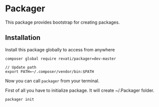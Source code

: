 # Packager

This package provides bootstrap for creating packages. 

## Installation

Install this package globally to access from anywhere

	composer global require revati/packager=dev-master

	// Update path
	export PATH=~/.composer/vendor/bin:$PATH

Now you can call `packager` from your terminal.

First of all you have to initialize package. It will create ~/.Packager folder.

	packager init
